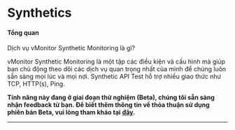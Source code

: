 # Synthetics

#### Tổng quan <a href="#synthetics-tongquan" id="synthetics-tongquan"></a>

Dịch vụ vMonitor Synthetic Monitoring là gì?

vMonitor Synthetic Monitoring là một tập các điều kiện và cấu hình mà giúp bạn chủ động theo dõi các dịch vụ quan trọng nhất của mình để chúng luôn sẵn sàng mọi lúc và mọi nơi. Synthetic API Test hỗ trợ nhiều giao thức như TCP, HTTP(s), Ping.

**Tính năng này đang ở giai đoạn thử nghiệm (Beta), chúng tôi sẵn sàng nhận feedback từ bạn. Để biết thêm thông tin về thỏa thuận sử dụng phiên bản Beta, vui lòng tham khảo tại** [**đây**](https://www.vngcloud.vn/en/web/guest/beta-test-agreement)**.**

***

